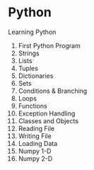# Python
Learning Python
1. First Python Program
2. Strings
3. Lists
4. Tuples
5. Dictionaries
6. Sets
7. Conditions & Branching
8. Loops
9. Functions
10. Exception Handling
11. Classes and Objects
12. Reading File
13. Writing File
14. Loading Data
15. Numpy 1-D
16. Numpy 2-D
